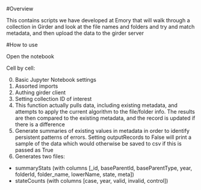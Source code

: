 #Overview

This contains scripts we have developed at Emory that will walk through
a collection in Girder and look at the file names and folders and try and
match metadata, and then upload the data to the girder server

#How to use

Open the notebook

Cell by cell:

0. Basic Jupyter Notebook settings
1. Assorted imports
2. Authing girder client
3. Setting collection ID of interest
4. This function actually pulls data, including existing metadata, and attempts to apply the current algorithm to the file/folder info. The results are then compared to the existing metadata, and the record is updated if there is a difference
5. Generate summaries of existing values in metadata in order to identify persistent patterns of errors. Setting outputRecords to False will print a sample of the data which would otherwise be saved to csv if this is passed as True
6. Generates two files:

- summaryStats (with columns [_id, baseParentId, baseParentType, year, folderId, folder_name, lowerName, state, meta])
- stateCounts (with columns [case, year, valid, invalid, control])
